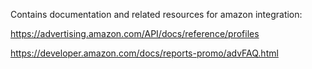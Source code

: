 Contains documentation and related resources for amazon integration:

https://advertising.amazon.com/API/docs/reference/profiles

https://developer.amazon.com/docs/reports-promo/advFAQ.html